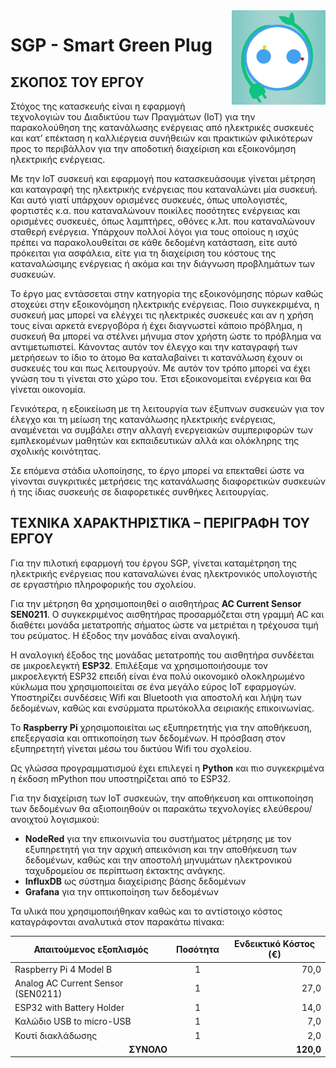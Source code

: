 <img src="logo_SGP.jpg" width=150 align=right>

# SGP - Smart Green Plug

## ΣΚΟΠΟΣ ΤΟΥ ΕΡΓΟΥ
Στόχος της κατασκευής είναι η εφαρμογή τεχνολογιών του Διαδικτύου των Πραγμάτων (ΙοΤ) για την παρακολούθηση της κατανάλωσης ενέργειας από ηλεκτρικές συσκευές και κατ’ επέκταση η καλλιέργεια συνήθειών και πρακτικών φιλικότερων προς το περιβάλλον για την αποδοτική διαχείριση και εξοικονόμηση ηλεκτρικής ενέργειας. 

Με την ΙοΤ συσκευή και εφαρμογή που κατασκευάσουμε γίνεται μέτρηση και καταγραφή της ηλεκτρικής ενέργειας που καταναλώνει μία συσκευή. Και αυτό γιατί υπάρχουν ορισμένες συσκευές, όπως υπολογιστές, φορτιστές κ.α.  που καταναλώνουν ποικίλες ποσότητες ενέργειας και ορισμένες συσκευές, όπως λαμπτήρες, οθόνες κ.λπ. που καταναλώνουν σταθερή ενέργεια. Υπάρχουν πολλοί λόγοι για τους οποίους η ισχύς πρέπει να παρακολουθείται σε κάθε δεδομένη κατάσταση, είτε αυτό πρόκειται για ασφάλεια, είτε για τη διαχείριση του κόστους της καταναλώσιμης  ενέργειας ή ακόμα και την διάγνωση προβλημάτων των συσκευών.

Το έργο μας εντάσσεται στην κατηγορία της εξοικονόμησης πόρων καθώς στοχεύει στην εξοικονόμηση ηλεκτρικής ενέργειας. Ποιο συγκεκριμένα, η συσκευή μας μπορεί να ελέγχει τις ηλεκτρικές συσκευές και αν η χρήση τους είναι αρκετά ενεργοβόρα  ή έχει διαγνωστεί κάποιο πρόβλημα, η συσκευή θα μπορεί να στέλνει μήνυμα στον χρήστη ώστε το πρόβλημα να αντιμετωπιστεί. Κάνοντας αυτόν τον έλεγχο και την καταγραφή των μετρήσεων το ίδιο το άτομο θα καταλαβαίνει τι κατανάλωση έχουν οι συσκευές του και πως λειτουργούν. Με αυτόν τον τρόπο μπορεί να έχει γνώση του τι γίνεται στο χώρο του. Έτσι εξοικονομείται ενέργεια και θα γίνεται οικονομία.

Γενικότερα, η εξοικείωση με τη λειτουργία των έξυπνων συσκευών για τον έλεγχο και τη μείωση της κατανάλωσης ηλεκτρικής ενέργειας, αναμένεται να συμβάλει στην αλλαγή ενεργειακών συμπεριφορών των εμπλεκομένων μαθητών και εκπαιδευτικών αλλά και ολόκληρης της σχολικής κοινότητας. 

Σε επόμενα στάδια υλοποίησης, το έργο μπορεί να επεκταθεί ώστε να γίνονται συγκριτικές μετρήσεις της κατανάλωσης διαφορετικών συσκευών ή της ίδιας συσκευής σε διαφορετικές συνθήκες λειτουργίας.

## ΤΕΧΝΙΚΑ ΧΑΡΑΚΤΗΡΙΣΤΙΚΆ – ΠΕΡΙΓΡΑΦΗ ΤΟΥ ΕΡΓΟΥ

Για την πιλοτική εφαρμογή του έργου  SGP, γίνεται καταμέτρηση της ηλεκτρικής ενέργειας που καταναλώνει ένας ηλεκτρονικός υπολογιστής σε εργαστήριο πληροφορικής του σχολείου.

Για την μέτρηση θα χρησιμοποιηθεί ο αισθητήρας **AC Current Sensor SEN0211**. Ο συγκεκριμένος αισθητήρας προσαρμόζεται στη γραμμή AC και διαθέτει μονάδα μετατροπής σήματος ώστε να μετριέται η τρέχουσα τιμή του ρεύματος. Η έξοδος την μονάδας είναι αναλογική.

Η αναλογική έξοδος της μονάδας μετατροπής του αισθητήρα συνδέεται σε μικροελεγκτή **ESP32**. Επιλέξαμε να χρησιμοποιήσουμε τον μικροελεγκτή ESP32 επειδή είναι ένα πολύ οικονομικό ολοκληρωμένο κύκλωμα που χρησιμοποιείται σε ένα μεγάλο εύρος ΙοΤ εφαρμογών. Υποστηρίζει συνδέσεις Wifi και Bluetooth για αποστολή και λήψη των δεδομένων, καθώς και ενσύρματα πρωτόκολλα σειριακής επικοινωνίας.

To **Raspberry Pi** χρησιμοποιείται ως εξυπηρετητής για την αποθήκευση, επεξεργασία και οπτικοποίηση των δεδομένων. Η πρόσβαση στον εξυπηρετητή γίνεται μέσω του δικτύου Wifi του σχολείου.

Ως γλώσσα προγραμματισμού έχει επιλεγεί η **Python** και πιο συγκεκριμένα η έκδοση mPython που υποστηρίζεται από το ESP32. 

Για την διαχείριση των ΙοΤ συσκευών, την αποθήκευση και οπτικοποίηση των δεδομένων θα αξιοποιηθούν οι παρακάτω τεχνολογίες ελεύθερου/ανοιχτού λογισμικού:
- **NodeRed** για την επικοινωνία του συστήματος μέτρησης με τον εξυπηρετητή για την αρχική απεικόνιση και την αποθήκευση των δεδομένων, καθώς και την αποστολή μηνυμάτων ηλεκτρονικού ταχυδρομείου σε περίπτωση έκτακτης ανάγκης.
- **InfluxDB** ως σύστημα διαχείρισης βάσης δεδομένων
- **Grafana** για την οπτικοποίηση των δεδομένων

Τα υλικά που χρησιμοποιήθηκαν καθώς και το αντίστοιχο κόστος καταγράφονται αναλυτικά στον παρακάτω πίνακα:

|Απαιτούμενος εξοπλισμός |	Ποσότητα |	Ενδεικτικό Κόστος (€) |
| ----------- | ----------- | ----------- | 
| Raspberry Pi 4 Model B |	<div align="center">1 </div> |	<div align="right"> 70,0</div> |
| Analog AC Current Sensor (SEN0211) |	<div align="center">1  </div> |	<div align="right"> 27,0</div> |
|	ESP32 with Battery Holder	|	<div align="center">1 </div> |	<div align="right"> 14,0 </div> |
|	Καλώδιο USB to micro-USB	|	<div align="center">1 </div> |	<div align="right"> 7,0</div> |
|	Κουτί διακλάδωσης	|	<div align="center">1 </div> |	<div align="right"> 2,0</div> |
| <div align="right">**ΣΥΝΟΛΟ** </div> ||	 	 	<div align="right"> **120,0**</div> |
